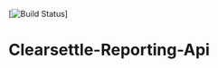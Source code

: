 [![Build Status](https://travis-ci.org/hasanguner/Clearsettle-Reporting-Api.svg?branch=master)]
# Clearsettle-Reporting-Api

